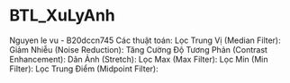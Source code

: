 # BTL_XuLyAnh
Nguyen le vu - B20dccn745
Các thuật toán:
  Lọc Trung Vị (Median Filter):
  Giảm Nhiễu (Noise Reduction):
  Tăng Cường Độ Tương Phản (Contrast Enhancement):
  Dãn Ảnh (Stretch):
  Lọc Max (Max Filter):
  Lọc Min (Min Filter):
  Lọc Trung Điểm (Midpoint Filter):
